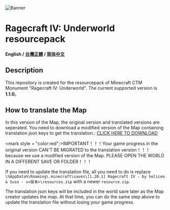 ![Banner](https://ctmrepository.com/map_img/6926650110728662.PNG)

# Ragecraft IV: Underworld resourcepack
#### English / [台灣正體]() / [简体中文]()

## Description
This repository is created for the resourcepack of Minecraft CTM Monument "Ragecraft IV: Underworld".
The current supported version is **1.1.0**。

## How to translate the Map
In this version of the Map, the original version and translated versions are seperated. You need to download a modified version of the Map containing translation json keys to get the translation.: [CLICK HERE TO DOWNLOAD]()

<mark style = "color:red";>IMPORTANT！！！Your game progress in the original version CAN'T BE MIGRATED to the translation version！！！ because we use a modified version of the Map. PLEASE OPEN THE WORLD IN A DIFFERENT
 SAVE OR FOLDER！！！</mark>

If you need to update the translation file, all you need to do is replace `\%AppData%\Roaming\.minecraft\saves\[1.20.1] Ragecraft IV - by heliceo & Suso - v<版本>\resources.zip` with a newer `resource.zip`.

The translation json keys will be included in the world save later as the Map creator updates the map. At that time, you can do the same step above to update the translation file without losing your game progress.
